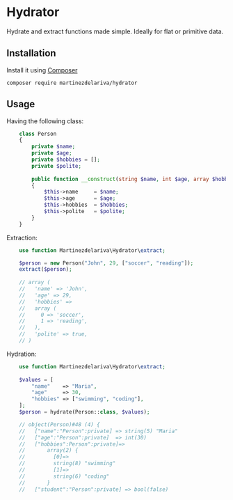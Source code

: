 # Hydrator

Hydrate and extract functions made simple. Ideally for flat or primitive data.

## Installation

Install it using [Composer](https://getcomposer.org/)


    composer require martinezdelariva/hydrator


## Usage

Having the following class:

```php
    class Person
    {
        private $name;
        private $age;
        private $hobbies = [];
        private $polite;
    
        public function __construct(string $name, int $age, array $hobbies, bool $polite = true)
        {
            $this->name     = $name;
            $this->age      = $age;
            $this->hobbies  = $hobbies;
            $this->polite   = $polite;
        }
    }
```

Extraction:

```php
    use function Martinezdelariva\Hydrator\extract;

    $person = new Person("John", 29, ["soccer", "reading"]);
    extract($person);
   
    // array (
    //   'name' => 'John',
    //   'age' => 29,
    //   'hobbies' => 
    //   array (
    //     0 => 'soccer',
    //     1 => 'reading',
    //   ),
    //   'polite' => true,
    // )
```


Hydration:

```php
    use function Martinezdelariva\Hydrator\extract;
    
    $values = [
        "name"    => "Maria",
        "age"     => 30,
        "hobbies" => ["swimming", "coding"],
    ];
    $person = hydrate(Person::class, $values);

    // object(Person)#48 (4) {
    //   ["name":"Person":private] => string(5) "Maria"
    //   ["age":"Person":private]  => int(30)
    //   ["hobbies":Person":private]=>
    //       array(2) {
    //         [0]=>
    //         string(8) "swimming"
    //         [1]=>
    //         string(6) "coding"
    //       }
    //   ["student":"Person":private] => bool(false)

```

